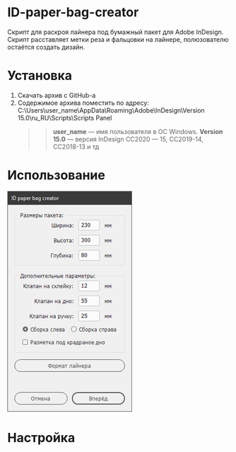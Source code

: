 # ID-paper-bag-creator
Скрипт для раскроя лайнера под бумажный пакет для  Adobe InDesign. Скрипт расставляет метки реза и фальцовки на лайнере, полюзователю остаётся создать дизайн.

# Установка

1. Скачать архив с GitHub-a
2. Содержимое архива поместить по адресу: <br> C:\Users\user_name\AppData\Roaming\Adobe\InDesign\Version 15.0\ru_RU\Scripts\Scripts Panel
     >> **user_name** — имя пользователя в ОС Windows.
     >> **Version 15.0**  — версия InDesign CC2020 — 15, CC2019-14, CC2018-13 и тд


# Использование
![screenshot of sample](images/01.PNG)

# Настройка

